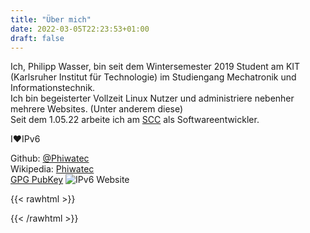 ```yaml
---
title: "Über mich"
date: 2022-03-05T22:23:53+01:00
draft: false
---
```


Ich, Philipp Wasser, bin seit dem Wintersemester 2019 Student am KIT (Karlsruher Institut für Technologie) im Studiengang Mechatronik und Informationstechnik.  
Ich bin begeisterter Vollzeit Linux Nutzer und administriere nebenher mehrere Websites. (Unter anderem diese)  
Seit dem 1.05.22 arbeite ich am [SCC](https://www.scc.kit.edu/) als Softwareentwickler.
  
I❤️IPv6   

Github: 
[@Phiwatec](https://github.com/Phiwatec)  
Wikipedia:
[Phiwatec](https://de.wikipedia.org/wiki/Benutzer:Phiwatec)  
[GPG PubKey](https://www.philippwasser.de/.well-known/public.gpg) 
![IPv6 Website](/v6.webp)  


{{< rawhtml >}}
  <!-- IPv6-test.com widget BEGIN -->
<script type="text/javascript">var _ipv6test_widget_style = {
border: "solid 1px #000",
font_size: "12px",
show_country_flags: true,
show_loading_anim: true,
ipv4_label_color: "#393",
ipv4_background_color: "#eee",
ipv6_label_color: "#339",
ipv6_background_color: "#ddd",
stats_position: "bottom",
stats_font_size: "10px",
stats_color: "#eee",
stats_color_v4: "#beb",
stats_color_v6: "#bbe",
stats_background_color: "#666"
}</script>
<div id="_ipv6test_widget" style="max-width:30em;display:none">loading <a href="https://ipv6-test.com/">IPv6 connection test</a> ...</div><script type="text/javascript" src="https://ipv6-test.com/api/widget.php?domain=referer" async="async"></script>
<!-- IPv6-test.com widget END -->
{{< /rawhtml >}}


